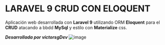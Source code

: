# LARAVEL 9 CRUD CON ELOQUENT 

Aplicación web desarrollada con **Laravel 9** utilizando ORM **Eloquent** para el **CRUD** atacando a bbdd **MySql** y estilo con **Materialize** css.

**_Desarrollada por victorsgDev_**
![image](https://user-images.githubusercontent.com/107065114/174866302-41c52e83-e05b-4192-b8ca-4625e1dfb471.png)
